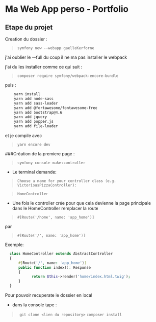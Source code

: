 # Ma Web App perso - Portfolio

  ## Etape du projet

Creation du dossier : 

>`` symfony new --webapp gaelleKerforne `` 

j'ai oublier le --full du coup il ne ma pas installer le webpack

j'ai du les installer comme ce qui suit : 

>`` composer require symfony/webpack-encore-bundle ``

 puis : 

```txt
    yarn install
    yarn add node-sass
    yarn add sass-loader
    yarn add @fortawesome/fontawesome-free
    yarn add bootstrap@4.6
    yarn add jquery
    yarn add popper.js
    yarn add file-loader
```
et je compile avec 

>``yarn encore dev``


###Création de la premiere page :

>  ``symfony console make:controller``

- Le terminal demande:

>`` Choose a name for your controller class (e.g. VictoriousPizzaController): ``

>``HomeController``

  - Une fois le controller crée pour que cela devienne la page principale dans le HomeController remplacer la
  route 
  
>``#[Route('/home', name: 'app_home')]``

par 

>``#[Route('/', name: 'app_home')]``


Exemple:

```php
  class HomeController extends AbstractController 
  { 
      #[Route('/', name: 'app_home')]
      public function index(): Response 
      { 
            return $this->render('home/index.html.twig'); 
      } 
  }
  ```



























































Pour pouvoir recuperate le dossier en local 
- dans la console tape :
>`` git clone <lien du repository>``
>``composer install``